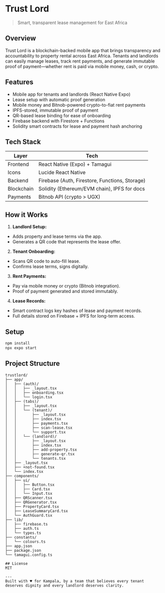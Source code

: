 # Trust Lord

> Smart, transparent lease management for East Africa

## Overview

Trust Lord is a blockchain-backed mobile app that brings transparency and accountability to property rental across East Africa. Tenants and landlords can easily manage leases, track rent payments, and generate immutable proof of payment—whether rent is paid via mobile money, cash, or crypto.

## Features
- Mobile app for tenants and landlords (React Native Expo)
- Lease setup with automatic proof generation
- Mobile money and Bitnob-powered crypto-to-fiat rent payments
- IPFS-stored, immutable proof of payment
- QR-based lease binding for ease of onboarding
- Firebase backend with Firestore + Functions
- Solidity smart contracts for lease and payment hash anchoring

## Tech Stack
| Layer        | Tech                         |
|--------------|------------------------------|
| Frontend     | React Native (Expo) + Tamagui |
| Icons        | Lucide React Native          |
| Backend      | Firebase (Auth, Firestore, Functions, Storage) |
| Blockchain   | Solidity (Ethereum/EVM chain), IPFS for docs |
| Payments     | Bitnob API (crypto > UGX)    |

## How it Works
1. **Landlord Setup:**
- Adds property and lease terms via the app.
- Generates a QR code that represents the lease offer.

2. **Tenant Onboarding:**
- Scans QR code to auto-fill lease.
- Confirms lease terms, signs digitally.

3. **Rent Payments:**
- Pay via mobile money or crypto (Bitnob integration).
- Proof of payment generated and stored immutably.

4. **Lease Records:**
- Smart contract logs key hashes of lease and payment records.
- Full details stored on Firebase + IPFS for long-term access.

## Setup
```bash
npm install
npx expo start
```

## Project Structure
```
trustlord/
├── app/
│   ├── (auth)/
│   │   ├── _layout.tsx
│   │   ├── onboarding.tsx
│   │   └── login.tsx
│   ├── (tabs)/
│   │   ├── _layout.tsx
│   │   └── (tenant)/
│   │       ├── _layout.tsx
│   │       ├── index.tsx
│   │       ├── payments.tsx
│   │       ├── scan-lease.tsx
│   │       └── support.tsx
│   │   └── (landlord)/
│   │       ├── _layout.tsx
│   │       ├── index.tsx
│   │       ├── add-property.tsx
│   │       ├── generate-qr.tsx
│   │       └── tenants.tsx
│   ├── _layout.tsx
│   ├── +not-found.tsx
│   └── index.tsx
├── components/
│   ├── ui/
│   │   ├── Button.tsx
│   │   ├── Card.tsx
│   │   └── Input.tsx
│   ├── QRScanner.tsx
│   ├── QRGenerator.tsx
│   ├── PropertyCard.tsx
│   ├── LeaseSummaryCard.tsx
│   └── AuthGuard.tsx
├── lib/
│   ├── firebase.ts
│   ├── auth.ts
│   └── types.ts
├── constants/
│   └── colours.ts
├── app.json
├── package.json
└── tamagui.config.ts

## License
MIT

---
Built with ♥ for Kampala, by a team that believes every tenant deserves dignity and every landlord deserves clarity.

